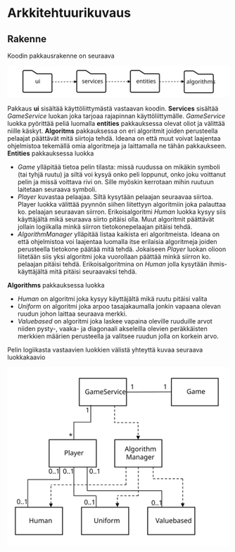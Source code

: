 # Arkkitehtuurikuvaus

## Rakenne
Koodin pakkausrakenne on seuraava

![pakkausrakenne](./kuvat/pakkauskaavio.svg)

Pakkaus **ui** sisältää käyttöliittymästä vastaavan koodin. **Services** sisältää *GameService* luokan joka tarjoaa rajapinnan käyttöliittymälle. *GameService* luokka pyörittää peliä luomalla **entities** pakkauksessa olevat oliot ja välittää niille käskyt. **Algoritms** pakkauksessa on eri algoritmit joiden perusteella pelaajat päättävät mitä siirtoja tehdä. Ideana on että muut voivat laajentaa ohjelmistoa tekemällä omia algoritmeja ja laittamalla ne tähän pakkaukseen.
**Entities** pakkauksessa luokka
- *Game* ylläpitää tietoa pelin tilasta: missä ruudussa on mikäkin symboli (tai tyhjä ruutu) ja siltä voi kysyä onko peli loppunut, onko joku voittanut pelin ja missä voittava rivi on. Sille myöskin kerrotaan mihin ruutuun laitetaan seuraava symboli.
- *Player* kuvastaa pelaajaa. Siltä kysytään pelaajan seuraavaa siirtoa. Player luokka välittää pyynnön siihen liitettyyn algoritmiin joka palauttaa ko. pelaajan seuraavan siirron. Erikoisalgoritmi *Human* luokka kysyy siis käyttäjältä mikä seuraava siirto pitäisi olla. Muut algoritmit päättävät jollain logiikalla minkä siirron tietokonepelaajan pitäisi tehdä.
- *AlgorithmManager* ylläpitää listaa kaikista eri algoritmeista. Ideana on että ohjelmistoa voi laajentaa luomalla itse erilaisia algoritmeja joiden perusteella tietokone päätää mitä tehdä. Jokaiseen *Player* luokan olioon liitetään siis yksi algoritmi joka vuorollaan päättää minkä siirron ko. pelaajan pitäisi tehdä. Erikoisalgoritmina on *Human* jolla kysytään ihmis-käyttäjältä mitä pitäisi seuraavaksi tehdä.

**Algorithms** pakkauksessa luokka
- *Human* on algoritmi joka kysyy käyttäjältä mikä ruutu pitäisi valita
- *Uniform* on algoritmi joka arpoo tasajakaumalla jonkin vapaana olevan ruudun johon laittaa seuraava merkki.
- *Valuebased* on algoritmi joka laskee vapaina oleville ruuduille arvot niiden pysty-, vaaka- ja diagonaali akseleilla olevien peräkkäisten merkkien määrien perusteella ja valitsee ruudun jolla on korkein arvo.

Pelin logiikasta vastaavien luokkien välistä yhteyttä kuvaa seuraava luokkakaavio

![luokkakaavio](./kuvat/luokkakaavio.svg)
